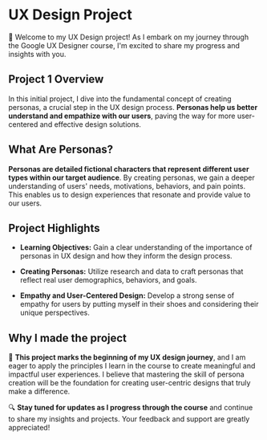 # UX Design Project

👋 Welcome to my UX Design project! As I embark on my journey through the Google UX Designer course, I'm excited to share my progress and insights with you.

## Project 1 Overview

In this initial project, I dive into the fundamental concept of creating personas, a crucial step in the UX design process. **Personas help us better understand and empathize with our users**, paving the way for more user-centered and effective design solutions.

## What Are Personas?

**Personas are detailed fictional characters that represent different user types within our target audience**. By creating personas, we gain a deeper understanding of users' needs, motivations, behaviors, and pain points. This enables us to design experiences that resonate and provide value to our users.

## Project Highlights

- **Learning Objectives:** Gain a clear understanding of the importance of personas in UX design and how they inform the design process.

- **Creating Personas:** Utilize research and data to craft personas that reflect real user demographics, behaviors, and goals.

- **Empathy and User-Centered Design:** Develop a strong sense of empathy for users by putting myself in their shoes and considering their unique perspectives.

## Why I made the project

🚀 **This project marks the beginning of my UX design journey**, and I am eager to apply the principles I learn in the course to create meaningful and impactful user experiences. I believe that mastering the skill of persona creation will be the foundation for creating user-centric designs that truly make a difference.

🔍 **Stay tuned for updates as I progress through the course** and continue to share my insights and projects. Your feedback and support are greatly appreciated!


